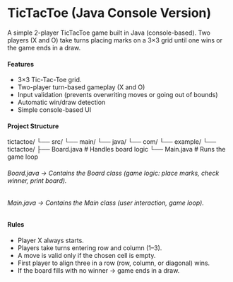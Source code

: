 # TicTacToe (Java Console Version)
A simple 2-player TicTacToe game built in Java (console-based).
Two players (X and O) take turns placing marks on a 3×3 grid until one wins or the game ends in a draw.
#### Features
- 3×3 Tic-Tac-Toe grid.
- Two-player turn-based gameplay (X and O)
- Input validation (prevents overwriting moves or going out of bounds)
- Automatic win/draw detection
- Simple console-based UI
#### Project Structure
tictactoe/
 └── src/
     └── main/
         └── java/
             └── com/
                 └── example/
                     └── tictactoe/
                         ├── Board.java   # Handles board logic
                         └── Main.java    # Runs the game loop
###### Board.java → Contains the Board class (game logic: place marks, check winner, print board).
###### Main.java → Contains the Main class (user interaction, game loop).
#### Rules
- Player X always starts.
- Players take turns entering row and column (1–3).
- A move is valid only if the chosen cell is empty.
- First player to align three in a row (row, column, or diagonal) wins.
- If the board fills with no winner → game ends in a draw.
